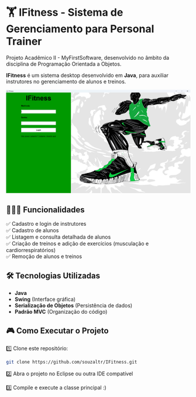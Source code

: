 # 🏋️ IFitness - Sistema de Gerenciamento para Personal Trainer  

Projeto Acadêmico II - MyFirstSoftware, desenvolvido no âmbito da disciplina de Programação Orientada a Objetos.

**IFitness** é um sistema desktop desenvolvido em **Java**, para auxiliar instrutores no gerenciamento de alunos e treinos.

![IFitness](./assets/telaLogin.png)    

## 👨🏽‍💻 Funcionalidades  

✅ Cadastro e login de instrutores   
✅ Cadastro de alunos    
✅ Listagem e consulta detalhada de alunos  
✅ Criação de treinos e adição de exercícios (musculação e cardiorrespiratórios)  
✅ Remoção de alunos e treinos      

## 🛠️ Tecnologias Utilizadas  

- **Java**  
- **Swing** (Interface gráfica)  
- **Serialização de Objetos** (Persistência de dados)  
- **Padrão MVC** (Organização do código)  

## 🎮 Como Executar o Projeto  

1️⃣ Clone este repositório:  
```sh
git clone https://github.com/souzaltr/IFitness.git
```
2️⃣ Abra o projeto no Eclipse ou outra IDE compatível

3️⃣ Compile e execute a classe principal :)
